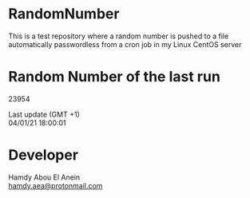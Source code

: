 # RandomNumber    
This is a test repository where a random number is pushed to a file automatically passwordless from a cron job in my Linux CentOS server    
# Random Number of the last run   
23954
      
Last update (GMT +1)    
04/01/21 18:00:01
# Developer    
Hamdy Abou El Anein   
hamdy.aea@protonmail.com
